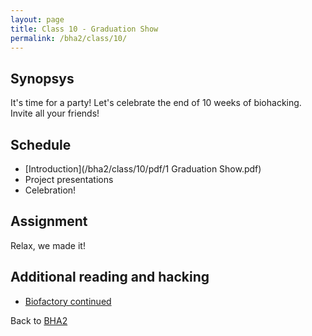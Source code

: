 ```yaml
---
layout: page
title: Class 10 - Graduation Show
permalink: /bha2/class/10/
---
```


## Synopsys

It's time for a party! Let's celebrate the end of 10 weeks of biohacking. Invite all your friends!

## Schedule

* [Introduction](/bha2/class/10/pdf/1 Graduation Show.pdf)
* Project presentations
* Celebration!

## Assignment

Relax, we made it!

## Additional reading and hacking

* [Biofactory continued](/bha2/continued/)

Back to [BHA2](/bha2/)